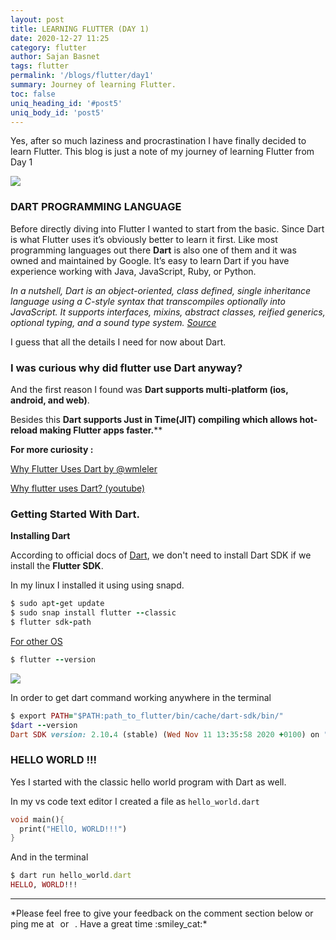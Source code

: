 ```yaml
---
layout: post
title: LEARNING FLUTTER (DAY 1)
date: 2020-12-27 11:25
category: flutter
author: Sajan Basnet
tags: flutter
permalink: '/blogs/flutter/day1'
summary: Journey of learning Flutter.
toc: false
uniq_heading_id: '#post5'
uniq_body_id: 'post5'
---
```


Yes, after so much laziness and procrastination I have finally decided to learn Flutter. This blog is just a note of my journey of learning Flutter from Day 1


<img class= "img-fluid img-thumbnail" src="{{site.baseurl}}/assets/img/programming.jpeg">


### DART PROGRAMMING LANGUAGE

Before directly diving into Flutter I wanted to start from the basic. Since Dart is what Flutter uses it’s obviously better to learn it first.
Like most programming languages out there **Dart** is also one of them and it was owned and maintained by Google. It’s easy to learn Dart if you have experience working with Java, JavaScript, Ruby, or Python. 

*In a nutshell, Dart is an object-oriented, class defined, single inheritance language using a C-style syntax that transcompiles optionally into JavaScript. It supports interfaces, mixins, abstract classes, reified generics, optional typing, and a sound type system.* [*Source*](https://flutterbyexample.com/lesson/about-dart#why-does-flutter-use-dart)

I guess that all the details I need for now about Dart.


### I was curious why did flutter use Dart anyway?

And the first reason I found was 
**Dart supports multi-platform (ios, android, and web)**. 

Besides this **Dart supports Just in Time(JIT) compiling which allows hot-reload making Flutter apps faster.****

**For more curiosity :**

[Why Flutter Uses Dart by @wmleler](https://hackernoon.com/why-flutter-uses-dart-dd635a054ebf)

[Why flutter uses Dart? (youtube)](https://www.youtube.com/watch?v=5F-6n_2XWR8&feature=emb_logo)




### Getting Started With Dart.

**Installing Dart**

According to official docs of [Dart](https://dart.dev/get-dart), we don't need to install Dart SDK if we install the **Flutter SDK**. 

In my linux I installed it using  using snapd.

```ruby
$ sudo apt-get update
$ sudo snap install flutter --classic
$ flutter sdk-path
```

[For other OS ](https://flutter.dev/docs/get-started/install)


```ruby
$ flutter --version
```
<img class= "img-fluid img-thumbnail" src="{{site.baseurl}}/assets/img/flutter_version.png">

In order to get dart command working anywhere in the terminal

```ruby
$ export PATH="$PATH:path_to_flutter/bin/cache/dart-sdk/bin/"
$dart --version
Dart SDK version: 2.10.4 (stable) (Wed Nov 11 13:35:58 2020 +0100) on "linux_x64"
```


### HELLO WORLD !!!

Yes I started with the classic hello world program with Dart as well. 

In my vs code text editor I created a file as `hello_world.dart` 

```dart
void main(){
  print("HEllO, WORLD!!!")
}
```

And in the terminal 

```ruby
$ dart run hello_world.dart
HELLO, WORLD!!!
```

<hr>
*Please feel free to give your feedback on the comment section below or ping me at <a aria-label="Send email" href="mailto:sajanbasnet75@gmail.com"><i class="icon fa fa-envelope" style="font-size:32px; margin: 0px 3px;"></i></a> or  <a aria-label="My LinkedIn" target="_blank" href="https://www.linkedin.com/in/sajan-basnet-b4b1b0148/"><i class="icon fa fa-linkedin-square" style="font-size:32px; margin: 0px 3px;" aria-hidden="true"></i></a>. Have a great time :smiley_cat:*

